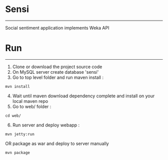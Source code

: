 # Sensi
--------
Social sentiment application implements Weka API

# Run
--------
1. Clone or download the project source code
2. On MySQL server create database 'sensi'
3. Go to top level folder and run maven install :
```
mvn install
```
4. Wait until maven download dependency complete and install on your local maven repo
5. Go to web/ folder :
```
cd web/
```
6. Run server and deploy webapp :
```
mvn jetty:run
```
OR package as war and deploy to server manually
```
mvn package
```